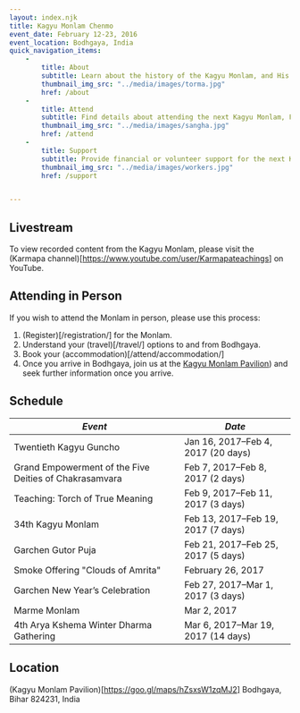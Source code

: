 ```yaml
---
layout: index.njk
title: Kagyu Monlam Chenmo
event_date: February 12-23, 2016
event_location: Bodhgaya, India
quick_navigation_items:
    -
        title: About
        subtitle: Learn about the history of the Kagyu Monlam, and His Holiness the 17th Gyalwang Karmapa, Orgyen Trinley Dorje.
        thumbnail_img_src: "../media/images/torma.jpg"
        href: /about
    -
        title: Attend
        subtitle: Find details about attending the next Kagyu Monlam, February 13-19, in Bodhgaya, India.
        thumbnail_img_src: "../media/images/sangha.jpg"
        href: /attend
    -
        title: Support
        subtitle: Provide financial or volunteer support for the next Kagyu Monlam.
        thumbnail_img_src: "../media/images/workers.jpg"
        href: /support


---
```


## Livestream
To view recorded content from the Kagyu Monlam, please visit the (Karmapa channel)[https://www.youtube.com/user/Karmapateachings] on YouTube.

## Attending in Person
If you wish to attend the Monlam in person, please use this process:

  1. (Register)[/registration/] for the Monlam. 
  1. Understand your (travel)[/travel/] options to and from Bodhgaya.
  1. Book your (accommodation)[/attend/accommodation/]
  1. Once you arrive in Bodhgaya, join us at the <a href="https://goo.gl/maps/hZsxsW1zqMJ2">Kagyu Monlam Pavilion</a>) and seek further information once you arrive. 


## Schedule
|*Event*|*Date*|
|---|---|
|Twentieth Kagyu Guncho|Jan 16, 2017&ndash;Feb 4, 2017 (20 days)|
|Grand Empowerment of the Five Deities of Chakrasamvara|Feb 7, 2017&ndash;Feb 8, 2017 (2 days)|
|Teaching: Torch of True Meaning|Feb 9, 2017&ndash;Feb 11, 2017 (3 days)|
|34th Kagyu Monlam|Feb 13, 2017&ndash;Feb 19, 2017 (7 days)|
|Garchen Gutor Puja|Feb 21, 2017&ndash;Feb 25, 2017 (5 days)|
|Smoke Offering "Clouds of Amrita"|February 26, 2017|
|Garchen New Year’s Celebration|Feb 27, 2017&ndash;Mar 1, 2017 (3 days)|
|Marme Monlam|Mar 2, 2017|
|4th Arya Kshema Winter Dharma Gathering|Mar 6, 2017&ndash;Mar 19, 2017 (14 days)|

## Location
(Kagyu Monlam Pavilion)[https://goo.gl/maps/hZsxsW1zqMJ2]
Bodhgaya, Bihar 824231, India
